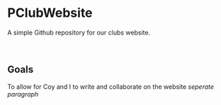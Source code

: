 # PClubWebsite
A simple Github repository for our clubs website. 
<br />
<br />
<br />
## Goals 
To allow for Coy and I to write and collaborate on the website *seperate paragraph*
